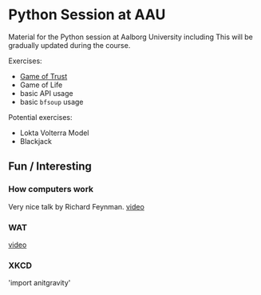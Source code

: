 # Python Session at AAU

Material for the Python session at Aalborg University including
This will be gradually updated during the course.

Exercises:

* [Game of Trust](ncase.me/trust)
* Game of Life
* basic API usage
* basic `bfsoup` usage

Potential exercises:

* Lokta Volterra Model
* Blackjack


## Fun / Interesting

### How computers work

Very nice talk by Richard Feynman. [video](https://www.youtube.com/watch?v=EKWGGDXe5MA)

### WAT
[video](https://www.destroyallsoftware.com/talks/wat)

### XKCD

'import anitgravity'
